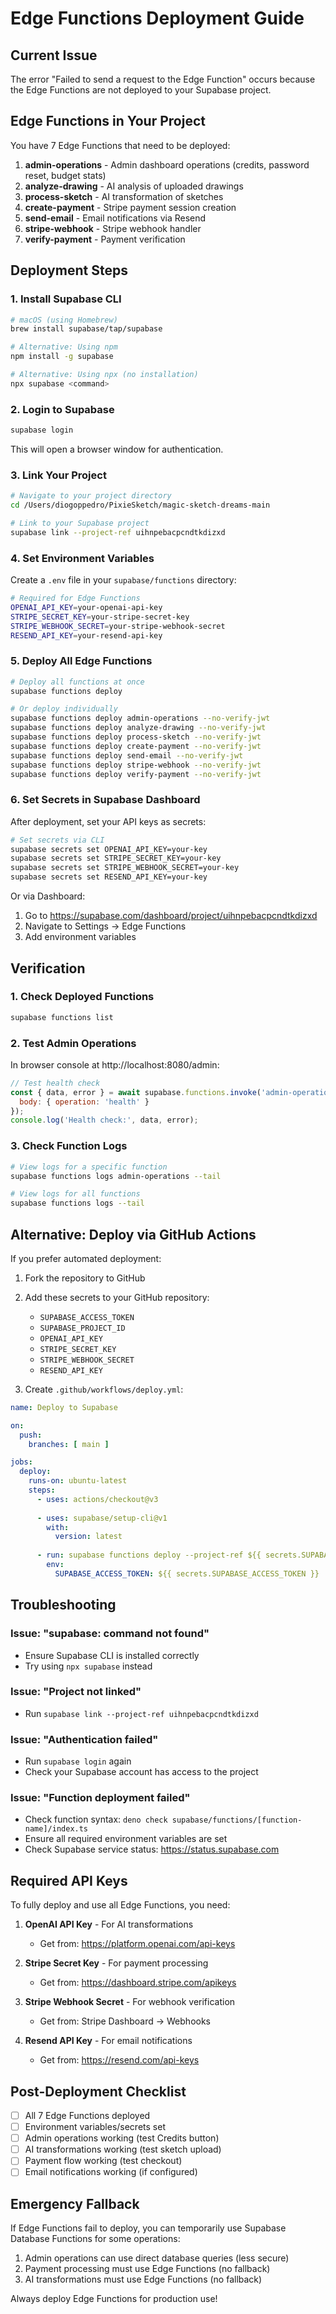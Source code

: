 # Edge Functions Deployment Guide

## Current Issue
The error "Failed to send a request to the Edge Function" occurs because the Edge Functions are not deployed to your Supabase project.

## Edge Functions in Your Project

You have 7 Edge Functions that need to be deployed:

1. **admin-operations** - Admin dashboard operations (credits, password reset, budget stats)
2. **analyze-drawing** - AI analysis of uploaded drawings
3. **process-sketch** - AI transformation of sketches
4. **create-payment** - Stripe payment session creation
5. **send-email** - Email notifications via Resend
6. **stripe-webhook** - Stripe webhook handler
7. **verify-payment** - Payment verification

## Deployment Steps

### 1. Install Supabase CLI

```bash
# macOS (using Homebrew)
brew install supabase/tap/supabase

# Alternative: Using npm
npm install -g supabase

# Alternative: Using npx (no installation)
npx supabase <command>
```

### 2. Login to Supabase

```bash
supabase login
```

This will open a browser window for authentication.

### 3. Link Your Project

```bash
# Navigate to your project directory
cd /Users/diogoppedro/PixieSketch/magic-sketch-dreams-main

# Link to your Supabase project
supabase link --project-ref uihnpebacpcndtkdizxd
```

### 4. Set Environment Variables

Create a `.env` file in your `supabase/functions` directory:

```bash
# Required for Edge Functions
OPENAI_API_KEY=your-openai-api-key
STRIPE_SECRET_KEY=your-stripe-secret-key
STRIPE_WEBHOOK_SECRET=your-stripe-webhook-secret
RESEND_API_KEY=your-resend-api-key
```

### 5. Deploy All Edge Functions

```bash
# Deploy all functions at once
supabase functions deploy

# Or deploy individually
supabase functions deploy admin-operations --no-verify-jwt
supabase functions deploy analyze-drawing --no-verify-jwt
supabase functions deploy process-sketch --no-verify-jwt
supabase functions deploy create-payment --no-verify-jwt
supabase functions deploy send-email --no-verify-jwt
supabase functions deploy stripe-webhook --no-verify-jwt
supabase functions deploy verify-payment --no-verify-jwt
```

### 6. Set Secrets in Supabase Dashboard

After deployment, set your API keys as secrets:

```bash
# Set secrets via CLI
supabase secrets set OPENAI_API_KEY=your-key
supabase secrets set STRIPE_SECRET_KEY=your-key
supabase secrets set STRIPE_WEBHOOK_SECRET=your-key
supabase secrets set RESEND_API_KEY=your-key
```

Or via Dashboard:
1. Go to https://supabase.com/dashboard/project/uihnpebacpcndtkdizxd
2. Navigate to Settings → Edge Functions
3. Add environment variables

## Verification

### 1. Check Deployed Functions

```bash
supabase functions list
```

### 2. Test Admin Operations

In browser console at http://localhost:8080/admin:

```javascript
// Test health check
const { data, error } = await supabase.functions.invoke('admin-operations', {
  body: { operation: 'health' }
});
console.log('Health check:', data, error);
```

### 3. Check Function Logs

```bash
# View logs for a specific function
supabase functions logs admin-operations --tail

# View logs for all functions
supabase functions logs --tail
```

## Alternative: Deploy via GitHub Actions

If you prefer automated deployment:

1. Fork the repository to GitHub
2. Add these secrets to your GitHub repository:
   - `SUPABASE_ACCESS_TOKEN`
   - `SUPABASE_PROJECT_ID`
   - `OPENAI_API_KEY`
   - `STRIPE_SECRET_KEY`
   - `STRIPE_WEBHOOK_SECRET`
   - `RESEND_API_KEY`

3. Create `.github/workflows/deploy.yml`:

```yaml
name: Deploy to Supabase

on:
  push:
    branches: [ main ]

jobs:
  deploy:
    runs-on: ubuntu-latest
    steps:
      - uses: actions/checkout@v3
      
      - uses: supabase/setup-cli@v1
        with:
          version: latest
          
      - run: supabase functions deploy --project-ref ${{ secrets.SUPABASE_PROJECT_ID }}
        env:
          SUPABASE_ACCESS_TOKEN: ${{ secrets.SUPABASE_ACCESS_TOKEN }}
```

## Troubleshooting

### Issue: "supabase: command not found"
- Ensure Supabase CLI is installed correctly
- Try using `npx supabase` instead

### Issue: "Project not linked"
- Run `supabase link --project-ref uihnpebacpcndtkdizxd`

### Issue: "Authentication failed"
- Run `supabase login` again
- Check your Supabase account has access to the project

### Issue: "Function deployment failed"
- Check function syntax: `deno check supabase/functions/[function-name]/index.ts`
- Ensure all required environment variables are set
- Check Supabase service status: https://status.supabase.com

## Required API Keys

To fully deploy and use all Edge Functions, you need:

1. **OpenAI API Key** - For AI transformations
   - Get from: https://platform.openai.com/api-keys

2. **Stripe Secret Key** - For payment processing
   - Get from: https://dashboard.stripe.com/apikeys

3. **Stripe Webhook Secret** - For webhook verification
   - Get from: Stripe Dashboard → Webhooks

4. **Resend API Key** - For email notifications
   - Get from: https://resend.com/api-keys

## Post-Deployment Checklist

- [ ] All 7 Edge Functions deployed
- [ ] Environment variables/secrets set
- [ ] Admin operations working (test Credits button)
- [ ] AI transformations working (test sketch upload)
- [ ] Payment flow working (test checkout)
- [ ] Email notifications working (if configured)

## Emergency Fallback

If Edge Functions fail to deploy, you can temporarily use Supabase Database Functions for some operations:

1. Admin operations can use direct database queries (less secure)
2. Payment processing must use Edge Functions (no fallback)
3. AI transformations must use Edge Functions (no fallback)

Always deploy Edge Functions for production use!